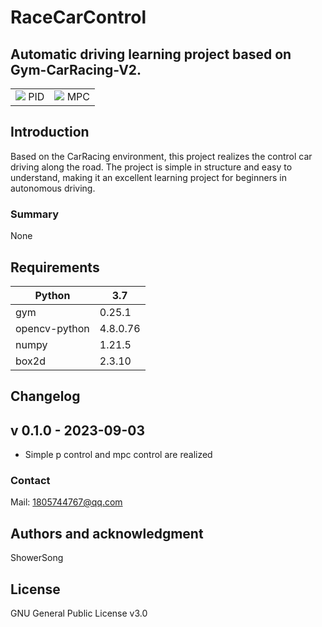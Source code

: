 # RaceCarControl

## Automatic driving learning project based on Gym-CarRacing-V2.

<table>
    <tr>
        <td ><center><img src="https://github.com/szy-caiji/RaceCarControl/blob/master/videos/pid.gif" > PID </center></td>
        <td ><center><img src="https://github.com/szy-caiji/RaceCarControl/blob/master/videos/mpc.gif" > MPC </center></td>
    </tr>
</table>

## Introduction
Based on the CarRacing environment, this project realizes the control car driving along the road.
The project is simple in structure and easy to understand, making it an excellent learning project for beginners in autonomous driving.

### Summary 
None

## Requirements

|Python               |3.7       |
| -----------         | -------- |
|gym                  |0.25.1    |
|opencv-python        |4.8.0.76  |
|numpy                |1.21.5    |
|box2d                |2.3.10    |

## Changelog
v 0.1.0 - 2023-09-03
--------------------
  * Simple p control and mpc control are realized


### Contact
Mail: 1805744767@qq.com

## Authors and acknowledgment
ShowerSong

## License
GNU General Public License v3.0
